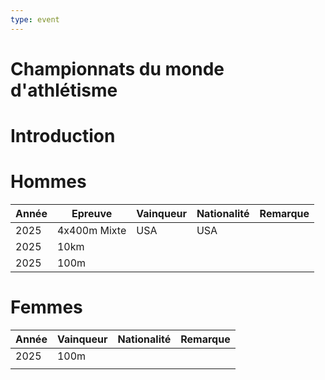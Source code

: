 ```yaml
---
type: event
---
```


# Championnats du monde d'athlétisme

# Introduction

# Hommes

| Année | Epreuve      | Vainqueur | Nationalité | Remarque |
| ----- | ------------ | --------- | ----------- | -------- |
| 2025  | 4x400m Mixte | USA       | USA         |          |
| 2025  | 10km         |           |             |          |
| 2025  | 100m         |           |             |          |
# Femmes

| Année | Vainqueur | Nationalité | Remarque |
| ----- | --------- | ----------- | -------- |
| 2025  | 100m      |             |          |
|       |           |             |          |
